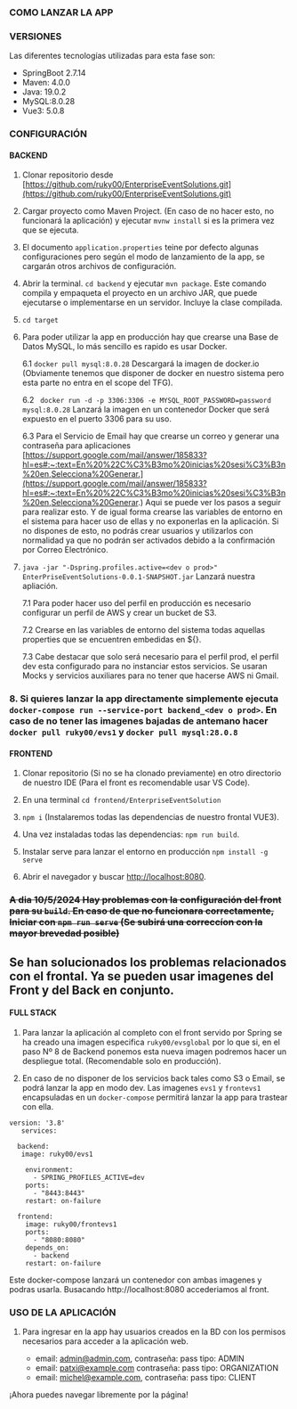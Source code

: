 ### COMO LANZAR LA APP

### VERSIONES
Las diferentes tecnologías utilizadas para esta fase son:

- SpringBoot 2.7.14
- Maven: 4.0.0
- Java: 19.0.2
- MySQL:8.0.28
- Vue3: 5.0.8

### CONFIGURACIÓN

#### BACKEND

1. Clonar repositorio desde [https://github.com/ruky00/EnterpriseEventSolutions.git](https://github.com/ruky00/EnterpriseEventSolutions.git)

2. Cargar proyecto como Maven Project. (En caso de no hacer esto, no funcionará la aplicación) y ejecutar `mvnw install` si es la primera vez que se ejecuta.

3. El documento `application.properties`  teine por defecto algunas configuraciones pero según el modo de lanzamiento de la app, se cargarán otros archivos de configuración.

4. Abrir la terminal. `cd backend` y ejecutar `mvn package`. Este comando compila y empaqueta el proyecto en un archivo JAR, que puede ejecutarse o implementarse en un servidor. Incluye la clase compilada.

5. `cd target`

6. Para poder utilizar la app en producción  hay que crearse una Base de Datos MySQL, lo más sencillo es rapido es usar Docker.

   6.1 `docker pull mysql:8.0.28` Descargará la imagen de docker.io (Obviamente tenemos que disponer de docker en nuestro sistema pero esta parte no entra en el scope del TFG).
   
   6.2 ` docker run -d -p 3306:3306 -e MYSQL_ROOT_PASSWORD=password mysql:8.0.28` Lanzará la imagen en un contenedor Docker que será expuesto en el puerto 3306 para su uso.

   6.3 Para el Servicio de Email hay que crearse un correo y generar una contraseña para aplicaciones [https://support.google.com/mail/answer/185833?hl=es#:~:text=En%20%22C%C3%B3mo%20inicias%20sesi%C3%B3n%20en,Selecciona%20Generar.](https://support.google.com/mail/answer/185833?hl=es#:~:text=En%20%22C%C3%B3mo%20inicias%20sesi%C3%B3n%20en,Selecciona%20Generar.)
   Aqui se puede ver los pasos a seguir para realizar esto. Y de igual forma crearse las variables de entorno en el sistema para hacer uso de ellas y no exponerlas en la aplicación.
   Si no dispones de esto, no podrás crear usuarios y utilizarlos con normalidad ya que no podrán ser activados debido a la confirmación por Correo Electrónico.
   
7. `java -jar "-Dspring.profiles.active=<dev o prod>" EnterPriseEventSolutions-0.0.1-SNAPSHOT.jar` Lanzará nuestra apliación.
   
   7.1 Para poder hacer uso del perfil en producción es necesario configurar un perfil de AWS y crear un bucket de S3.
   
   7.2 Crearse en las variables de entorno del sistema todas aquellas properties que se encuentren embedidas en ${}.

   7.3 Cabe destacar que solo será necesario para el perfil prod, el perfil dev esta configurado para no instanciar estos servicios. Se usaran Mocks y servicios auxiliares para no tener que hacerse AWS ni Gmail.

### 8. Si quieres lanzar la app directamente simplemente ejecuta `docker-compose run --service-port backend_<dev o prod>`. En caso de no tener las imagenes bajadas de antemano hacer `docker pull ruky00/evs1` y  `docker pull mysql:28.0.8`


#### FRONTEND

1. Clonar repositorio (Si no se ha clonado previamente) en otro directorio de nuestro IDE (Para el front es recomendable usar VS Code).

2. En una terminal `cd frontend/EnterpriseEventSolution`

3. `npm i` (Instalaremos todas las dependencias de nuestro frontal VUE3).

4. Una vez instaladas todas las dependencias: `npm run build`.

5. Instalar serve para lanzar el entorno en producción `npm install -g serve`

6. Abrir el navegador y buscar [http://localhost:8080](http://localhost:8080).

### ~~A dia 10/5/2024 Hay problemas con la configuración del front para su `build`. En caso de que no funcionara correctamente, Iniciar con `npm run serve` (Se subirá una correccíon con la mayor brevedad posible)~~
## Se han solucionados los problemas relacionados con el frontal. Ya se pueden usar imagenes del Front y del Back en conjunto.

#### FULL STACK
1. Para lanzar la aplicación al completo con el front servido por Spring se ha creado una imagen especifica `ruky00/evsglobal` por lo que si, en el paso Nº 8 de Backend ponemos esta nueva imagen podremos hacer un despliegue total. (Recomendable solo en producción).

2. En caso de no disponer de los servicios back tales como S3 o Email, se podrá lanzar la app en modo dev. Las imagenes `evs1` y `frontevs1` encapsuladas en un `docker-compose` permitirá lanzar la app para trastear con ella.

```
version: '3.8'
   services:

  backend:
   image: ruky00/evs1

    environment:
      - SPRING_PROFILES_ACTIVE=dev
    ports:
      - "8443:8443"
    restart: on-failure 
    
  frontend:
    image: ruky00/frontevs1
    ports:
      - "8080:8080"
    depends_on:
      - backend
    restart: on-failure
``` 
Este docker-compose lanzará un contenedor con ambas imagenes y podras usarla. Busacando http://localhost:8080 accederiamos al front.

### USO DE LA APLICACIÓN

1. Para ingresar en la app hay usuarios creados en la BD con los permisos necesarios para acceder a la aplicación web.
   
   - email: admin@admin.com, contraseña: pass    tipo: ADMIN
   - email: patxi@example.com contraseña: pass    tipo: ORGANIZATION
   - email: michel@example.com, contraseña: pass   tipo:  CLIENT

¡Ahora puedes navegar libremente por la página!
